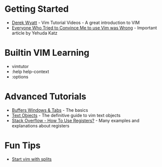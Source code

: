 
# Getting Started

* [Derek Wyatt](http://derekwyatt.org/vim/tutorials/) - Vim Tutorial Videos - A great introduction to VIM
* [Everyone Who Tried to Convince Me to use Vim was Wrong](http://yehudakatz.com/2010/07/29/everyone-who-tried-to-convince-me-to-use-vim-was-wrong/) - Important article by Yehuda Katz

# Builtin VIM Learning

* vimtutor
* :help help-context
* :options

# Advanced Tutorials

* [Buffers Windows & Tabs](http://blog.sanctum.geek.nz/buffers-windows-tabs/) - The basics
* [Text Objects](http://blog.carbonfive.com/2011/10/17/vim-text-objects-the-definitive-guide/) - The definitive guide to vim text objects
* [Stack Overflow - How To Use Registers?](http://stackoverflow.com/questions/1497958/how-to-use-vim-registers?rq=1) - Many examples and explanations about registers

# Fun Tips

* [Start vim with splits](http://blog.sanctum.geek.nz/start-vim-with-splits/)
